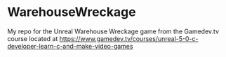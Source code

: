 # WarehouseWreckage
My repo for the Unreal Warehouse Wreckage game from the Gamedev.tv course located at https://www.gamedev.tv/courses/unreal-5-0-c-developer-learn-c-and-make-video-games
